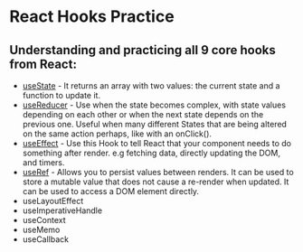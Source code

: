 # React Hooks Practice

## Understanding and practicing all 9 core hooks from React:

- <ins>useState</ins> - It returns an array with two values: the current state and a function to update it. 
- <ins>useReducer</ins> - Use when the state becomes complex, with state values depending on each other or when the next state depends on the previous one. Useful when many different States that are being altered on the same action perhaps, like with an onClick().
- <ins>useEffect</ins> - Use this Hook to tell React that your component needs to do something after render. e.g fetching data, directly updating the DOM, and timers.
- <ins>useRef</ins> - Allows you to persist values between renders. It can be used to store a mutable value that does not cause a re-render when updated. It can be used to access a DOM element directly.
- useLayoutEffect
- useImperativeHandle
- useContext
- useMemo
- useCallback

